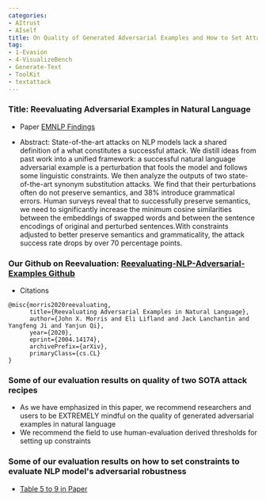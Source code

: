 ```yaml
---
categories:
- AItrust
- AIself
title: On Quality of Generated Adversarial Examples and How to Set Attack Contraints
tag:
- 1-Evasion
- 4-VisualizeBench
- Generate-Text
- ToolKit
- textattack
---
```




### Title: Reevaluating Adversarial Examples in Natural Language

- Paper [EMNLP Findings](https://arxiv.org/abs/2004.14174)

- Abstract:  State-of-the-art attacks on NLP models lack a shared definition of a what constitutes a successful attack. We distill ideas from past work into a unified framework: a successful natural language adversarial example is a perturbation that fools the model and follows some linguistic constraints. We then analyze the outputs of two state-of-the-art synonym substitution attacks. We find that their perturbations often do not preserve semantics, and 38% introduce grammatical errors. Human surveys reveal that to successfully preserve semantics, we need to significantly increase the minimum cosine similarities between the embeddings of swapped words and between the sentence encodings of original and perturbed sentences.With constraints adjusted to better preserve semantics and grammaticality, the attack success rate drops by over 70 percentage points.


### Our Github on Reevaluation: [Reevaluating-NLP-Adversarial-Examples Github](https://github.com/QData/Reevaluating-NLP-Adversarial-Examples)


- Citations
```
@misc{morris2020reevaluating,
      title={Reevaluating Adversarial Examples in Natural Language}, 
      author={John X. Morris and Eli Lifland and Jack Lanchantin and Yangfeng Ji and Yanjun Qi},
      year={2020},
      eprint={2004.14174},
      archivePrefix={arXiv},
      primaryClass={cs.CL}
}
```


### Some of our evaluation results on quality of two SOTA attack recipes

- As we have emphasized in this paper, we recommend researchers and users to be EXTREMELY mindful on the quality of generated adversarial examples in natural language 
- We recommend the field to use human-evaluation derived thresholds for setting up constraints 



### Some of our evaluation results on how to set constraints to evaluate NLP model's adversarial robustness

- [Table 5 to 9 in Paper](https://arxiv.org/abs/2004.14174)